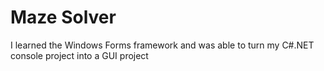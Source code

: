 # Maze Solver

I learned the Windows Forms framework and was able to turn my C#.NET console project into a GUI project
